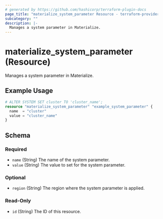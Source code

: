 ```yaml
---
# generated by https://github.com/hashicorp/terraform-plugin-docs
page_title: "materialize_system_parameter Resource - terraform-provider-materialize"
subcategory: ""
description: |-
  Manages a system parameter in Materialize.
---
```


# materialize_system_parameter (Resource)

Manages a system parameter in Materialize.

## Example Usage

```terraform
# ALTER SYSTEM SET cluster TO 'cluster_name';
resource "materialize_system_parameter" "example_system_parameter" {
  name  = "cluster"
  value = "cluster_name"
}
```

<!-- schema generated by tfplugindocs -->
## Schema

### Required

- `name` (String) The name of the system parameter.
- `value` (String) The value to set for the system parameter.

### Optional

- `region` (String) The region where the system parameter is applied.

### Read-Only

- `id` (String) The ID of this resource.
